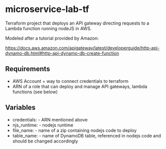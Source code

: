 # microservice-lab-tf
Terraform project that deploys an API gateway directing requests to a Lambda function running nodeJS in AWS. 

Modeled after a tutorial provided by Amazon: 

https://docs.aws.amazon.com/apigateway/latest/developerguide/http-api-dynamo-db.html#http-api-dynamo-db-create-function

## Requirements
- AWS Account + way to connect credentials to terraform 
- ARN of a role that can deploy and manage API gateways, lambda functions (see below)

## Variables
- credentials: - ARN mentioned above
- njs_runtime: - nodejs runtime 
- file_name: - name of a zip containing nodejs code to deploy 
- table_name: - name of DynamoDB table, referenced in nodejs code and should be changed accordingly 

